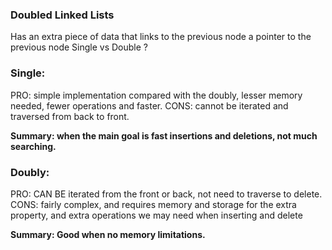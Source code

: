 ### Doubled Linked Lists

Has an extra piece of data that links to the previous node a pointer to the previous node
Single vs Double ?

### Single:

PRO: simple implementation compared with the doubly, lesser memory needed, fewer operations and faster.
CONS: cannot be iterated and traversed from back to front.

**Summary: when the main goal is fast insertions and deletions, not much searching.**

### Doubly:

PRO: CAN BE iterated from the front or back, not need to traverse to delete.
CONS: fairly complex, and requires memory and storage for the extra property, and extra operations we may need when
inserting and delete

**Summary: Good when no memory limitations.** 

